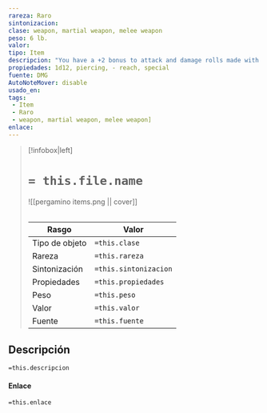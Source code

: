 ```yaml
---
rareza: Raro
sintonizacion: 
clase: weapon, martial weapon, melee weapon
peso: 6 lb.
valor: 
tipo: Item
descripcion: "You have a +2 bonus to attack and damage rolls made with this magic weapon. Special. You have disadvantage when you use a lance to attack a target within 5 feet of you. Also, a lance requires two hands to wield when you aren&#x27;t mounted. Reach. This weapon adds 5 feet to your reach when you attack with it. This property also determines your reach for opportunity attacks with a reach weapon."
propiedades: 1d12, piercing, - reach, special
fuente: DMG
AutoNoteMover: disable
usado_en:  
tags: 
 - Item
 - Raro
 - weapon, martial weapon, melee weapon]
enlace: 
---
```


> [!infobox|left]
>  # `= this.file.name`
> ![[pergamino items.png || cover]]
> ######   
> |Rasgo | Valor |
> | --- | --- |
> | Tipo de objeto| `=this.clase`|
>  | Rareza| `=this.rareza`|
> | Sintonización | `=this.sintonizacion` |
> | Propiedades | `=this.propiedades` |
>  | Peso | `=this.peso` |
> | Valor | `=this.valor` |
> | Fuente | `=this.fuente` |


## Descripción
`=this.descripcion`

#### Enlace
`=this.enlace`